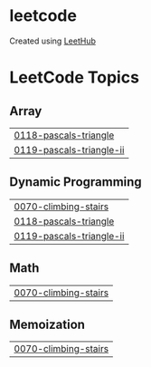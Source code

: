 # leetcode
Created using [LeetHub](https://github.com/QasimWani/LeetHub)

<!---LeetCode Topics Start-->
# LeetCode Topics
## Array
|  |
| ------- |
| [0118-pascals-triangle](https://github.com/d-costa/leetcode/tree/master/0118-pascals-triangle) |
| [0119-pascals-triangle-ii](https://github.com/d-costa/leetcode/tree/master/0119-pascals-triangle-ii) |
## Dynamic Programming
|  |
| ------- |
| [0070-climbing-stairs](https://github.com/d-costa/leetcode/tree/master/0070-climbing-stairs) |
| [0118-pascals-triangle](https://github.com/d-costa/leetcode/tree/master/0118-pascals-triangle) |
| [0119-pascals-triangle-ii](https://github.com/d-costa/leetcode/tree/master/0119-pascals-triangle-ii) |
## Math
|  |
| ------- |
| [0070-climbing-stairs](https://github.com/d-costa/leetcode/tree/master/0070-climbing-stairs) |
## Memoization
|  |
| ------- |
| [0070-climbing-stairs](https://github.com/d-costa/leetcode/tree/master/0070-climbing-stairs) |
<!---LeetCode Topics End-->